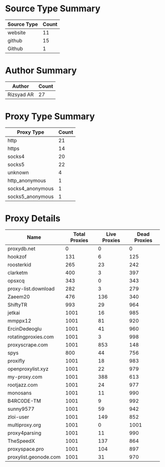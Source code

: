 # Source Type Summary

| Source Type | Count |
|-------------|-------|
| website | 11 |
| github | 15 |
| Github | 1 |


# Author Summary

| Author | Count |
|--------|-------|
| Rizsyad AR | 27 |


# Proxy Type Summary

| Proxy Type | Count |
|------------|-------|
| http | 21 |
| https | 14 |
| socks4 | 20 |
| socks5 | 22 |
| unknown | 4 |
| http_anonymous | 1 |
| socks4_anonymous | 1 |
| socks5_anonymous | 1 |


# Proxy Details

| Name | Total Proxies | Live Proxies | Dead Proxies |
|------|---------------|--------------|---------------|
| proxydb.net | 0 | 0 | 0 |
| hookzof | 131 | 6 | 125 |
| roosterkid | 265 | 23 | 242 |
| clarketm | 400 | 3 | 397 |
| opsxcq | 343 | 0 | 343 |
| proxy-list.download | 282 | 3 | 279 |
| Zaeem20 | 476 | 136 | 340 |
| ShiftyTR | 993 | 29 | 964 |
| jetkai | 1001 | 16 | 985 |
| mmppx12 | 1001 | 81 | 920 |
| ErcinDedeoglu | 1001 | 41 | 960 |
| rotatingproxies.com | 1001 | 3 | 998 |
| proxyscrape.com | 1001 | 853 | 148 |
| spys | 800 | 44 | 756 |
| proxifly | 1001 | 18 | 983 |
| openproxylist.xyz | 1001 | 22 | 979 |
| my-proxy.com | 1001 | 388 | 613 |
| rootjazz.com | 1001 | 24 | 977 |
| monosans | 1001 | 11 | 990 |
| B4RC0DE-TM | 1001 | 9 | 992 |
| sunny9577 | 1001 | 59 | 942 |
| zloi-user | 1001 | 149 | 852 |
| multiproxy.org | 1001 | 0 | 1001 |
| proxy4parsing | 1001 | 11 | 990 |
| TheSpeedX | 1001 | 137 | 864 |
| proxyspace.pro | 1001 | 104 | 897 |
| proxylist.geonode.com | 1001 | 31 | 970 |
